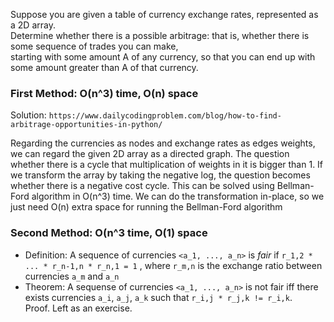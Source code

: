 Suppose you are given a table of currency exchange rates, represented as a 2D array.  
Determine whether there is a possible arbitrage: that is, whether there is some sequence of trades you can make,  
starting with some amount A of any currency, so that you can end up with some amount greater than A of that currency.

### First Method: O(n^3) time, O(n) space
Solution: `https://www.dailycodingproblem.com/blog/how-to-find-arbitrage-opportunities-in-python/`

Regarding the currencies as nodes and exchange rates as edges weights, we can regard the given 2D array as a directed graph.
The question whether there is a cycle that multiplication of weights in it is bigger than 1.
If we transform the array by taking the negative log, the question becomes whether there is a negative cost cycle.
This can be solved using Bellman-Ford algorithm in O(n^3) time. 
We can do the transformation in-place, so we just need O(n) extra space for running the Bellman-Ford algorithm

### Second Method: O(n^3 time, O(1) space
- Definition: A sequence of currencies `<a_1, ..., a_n>` is *fair* if `r_1,2 * ... * r_n-1,n * r_n,1 = 1`
, where `r_m,n` is the exchange ratio between currencies `a_m` and `a_n`
- Theorem: A sequense of currencies `<a_1, ..., a_n>` is not fair iff there exists currencies `a_i`, `a_j`, `a_k` such that `r_i,j * r_j,k != r_i,k`.  
Proof. Left as an exercise.  

